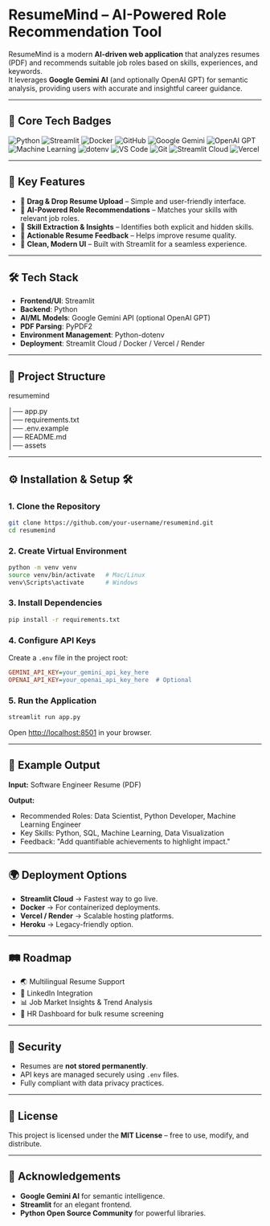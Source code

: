# ResumeMind – AI-Powered Role Recommendation Tool

ResumeMind is a modern **AI-driven web application** that analyzes resumes (PDF) and recommends suitable job roles based on skills, experiences, and keywords.  
It leverages **Google Gemini AI** (and optionally OpenAI GPT) for semantic analysis, providing users with accurate and insightful career guidance.

---
## 🔑 Core Tech Badges

![Python](https://img.shields.io/badge/Python-3776AB?logo=python&logoColor=white) 
![Streamlit](https://img.shields.io/badge/Streamlit-FF4B4B?logo=streamlit&logoColor=white)
![Docker](https://img.shields.io/badge/Docker-2496ED?logo=docker&logoColor=white) 
![GitHub](https://img.shields.io/badge/GitHub-181717?logo=github&logoColor=white)
![Google Gemini](https://img.shields.io/badge/Google%20Gemini-4285F4?logo=google&logoColor=white)
![OpenAI GPT](https://img.shields.io/badge/OpenAI-GPT-412991?logo=openai&logoColor=white)
![Machine Learning](https://img.shields.io/badge/Machine%20Learning-102230?logo=scikitlearn&logoColor=orange)
![dotenv](https://img.shields.io/badge/dotenv-ECB22E?logo=dotenv&logoColor=black)
![VS Code](https://img.shields.io/badge/VS%20Code-007ACC?logo=visualstudiocode&logoColor=white)
![Git](https://img.shields.io/badge/Git-F05032?logo=git&logoColor=white)
![Streamlit Cloud](https://img.shields.io/badge/Streamlit%20Cloud-FF4B4B?logo=streamlit&logoColor=white)
![Vercel](https://img.shields.io/badge/Vercel-000000?logo=vercel&logoColor=white)

---
## 🚀 Key Features
- 📂 **Drag & Drop Resume Upload** – Simple and user-friendly interface.  
- 🤖 **AI-Powered Role Recommendations** – Matches your skills with relevant job roles.  
- 🎯 **Skill Extraction & Insights** – Identifies both explicit and hidden skills.  
- 💬 **Actionable Resume Feedback** – Helps improve resume quality.  
- 🎨 **Clean, Modern UI** – Built with Streamlit for a seamless experience.  

---

## 🛠️ Tech Stack
- **Frontend/UI**: Streamlit  
- **Backend**: Python  
- **AI/ML Models**: Google Gemini API (optional OpenAI GPT)  
- **PDF Parsing**: PyPDF2  
- **Environment Management**: Python-dotenv  
- **Deployment**: Streamlit Cloud / Docker / Vercel / Render  

---

## 📂 Project Structure

resumemind

│── app.py              
│── requirements.txt   
│── .env.example      
│── README.md           
│── assets          


---

## ⚙️ Installation & Setup 🛠️

### 1. Clone the Repository
```bash
git clone https://github.com/your-username/resumemind.git
cd resumemind
````

### 2. Create Virtual Environment

```bash
python -m venv venv
source venv/bin/activate   # Mac/Linux
venv\Scripts\activate      # Windows
```

### 3. Install Dependencies

```bash
pip install -r requirements.txt
```

### 4. Configure API Keys

Create a `.env` file in the project root:

```ini
GEMINI_API_KEY=your_gemini_api_key_here
OPENAI_API_KEY=your_openai_api_key_here  # Optional
```

### 5. Run the Application

```bash
streamlit run app.py
```

Open [http://localhost:8501](http://localhost:8501) in your browser.

---
## 🧪 Example Output

**Input:** Software Engineer Resume (PDF)

**Output:**

* Recommended Roles: Data Scientist, Python Developer, Machine Learning Engineer
* Key Skills: Python, SQL, Machine Learning, Data Visualization
* Feedback: "Add quantifiable achievements to highlight impact."

---

## 🌍 Deployment Options

* **Streamlit Cloud** → Fastest way to go live.
* **Docker** → For containerized deployments.
* **Vercel / Render** → Scalable hosting platforms.
* **Heroku** → Legacy-friendly option.

---

## 🛤️ Roadmap

* 🌏 Multilingual Resume Support
* 🔗 LinkedIn Integration
* 📊 Job Market Insights & Trend Analysis
* 🏢 HR Dashboard for bulk resume screening

---

## 🔐 Security

* Resumes are **not stored permanently**.
* API keys are managed securely using `.env` files.
* Fully compliant with data privacy practices.

---

## 📜 License

This project is licensed under the **MIT License** – free to use, modify, and distribute.

---

## 🙌 Acknowledgements

* **Google Gemini AI** for semantic intelligence.
* **Streamlit** for an elegant frontend.
* **Python Open Source Community** for powerful libraries.








